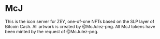 # McJ

This is the icon server for ZEY, one-of-one NFTs based on the SLP layer of Bitcoin Cash. 
All artwork is created by @McJulez-png. All McJ tokens have been minted by the request of @McJulez-png.
